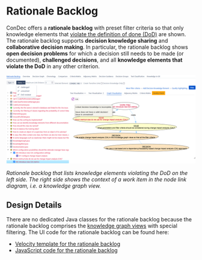 # Rationale Backlog

ConDec offers a **rationale backlog** with preset filter criteria so that only knowledge elements that [violate the definition of done (DoD)](quality-checking.md) are shown.
The rationale backlog supports **decision knowledge sharing** and **collaborative decision making**.
In particular, the rationale backlog shows **open decision problems** for which a decision still needs to be made (or documented), **challenged decisions**, 
and all **knowledge elements that violate the DoD** in any other criterion.

![Rationale backlog](../screenshots/rationale_backlog_node_link_diagram.png)

*Rationale backlog that lists knowledge elements violating the DoD on the left side. 
The right side shows the context of a work item in the node link diagram, i.e. a knowledge graph view.*

## Design Details
There are no dedicated Java classes for the rationale backlog because the rationale backlog comprises the [knowledge graph views](knowledge-visualization.md) with special filtering.
The UI code for the rationale backlog can be found here:

- [Velocity template for the rationale backlog](../../src/main/resources/templates/tabs/rationaleBacklog.vm)
- [JavaScript code for the rationale backlog](../../src/main/resources/js/condec.rationale.backlog.js)